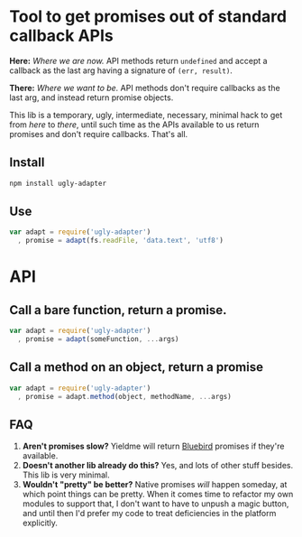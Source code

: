 # Tool to get promises out of standard callback APIs

**Here:**
*Where we are now.*
API methods return `undefined` and accept a callback as the last arg having a signature of `(err, result)`.

**There:**
*Where we want to be.*
API methods don't require callbacks as the last arg, and instead return promise objects.

This lib is a temporary, ugly, intermediate, necessary, minimal hack to get from *here* to *there*, until such time as the APIs available to us return promises and don't require callbacks.
That's all.

## Install

```bash
npm install ugly-adapter
```

## Use

```js
var adapt = require('ugly-adapter')
  , promise = adapt(fs.readFile, 'data.text', 'utf8')
```

# API

## Call a bare function, return a promise.

```js
var adapt = require('ugly-adapter')
  , promise = adapt(someFunction, ...args)
```

## Call a method on an object, return a promise

```js
var adapt = require('ugly-adapter')
  , promise = adapt.method(object, methodName, ...args)
```

## FAQ

 1. **Aren't promises slow?** Yieldme will return [Bluebird](https://www.npmjs.com/package/bluebird) promises if they're available.
 2. **Doesn't another lib already do this?** Yes, and lots of other stuff besides. This lib is very minimal.
 3. **Wouldn't "pretty" be better?** Native promises *will* happen someday, at which point things can be pretty. When it comes time to refactor my own modules to support that, I don't want to have to unpush a magic button, and until then I'd prefer my code to treat deficiencies in the platform explicitly.
